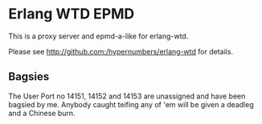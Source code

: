 Erlang WTD EPMD
===============

This is a proxy server and epmd-a-like for erlang-wtd.

Please see http://github.com:/hypernumbers/erlang-wtd for details.

Bagsies
-------

The User Port no 14151, 14152 and 14153 are unassigned and have been bagsied by me. Anybody caught teifing any of 'em will be given a deadleg and a Chinese burn.